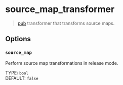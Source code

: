 # source_map_transformer 

> [pub](https://pub.dartlang.org/) transformer that transforms source
> maps.

## Options

### `source_map`

Perform source map transformations in release mode.

TYPE: `bool`  
DEFAULT: `false`
